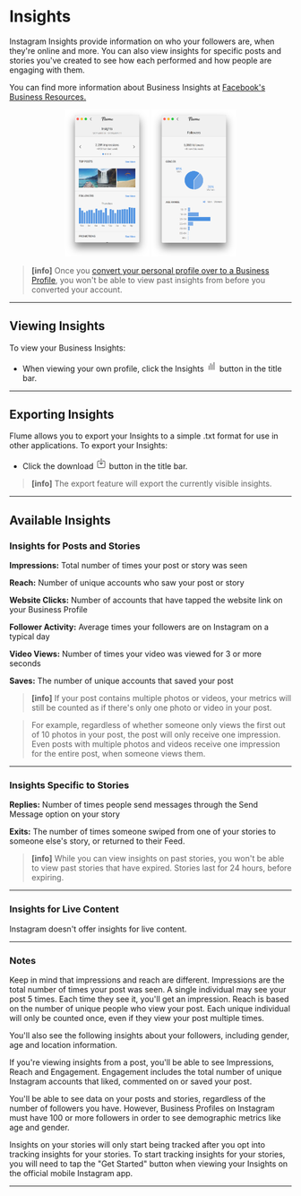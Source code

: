 # Insights

Instagram Insights provide information on who your followers are, when they're online and more. You can also view insights for specific posts and stories you've created to see how each performed and how people are engaging with them. 

You can find more information about Business Insights at  [Facebook's Business Resources.](https://www.facebook.com/business/help/897631030335607/)

<p style="text-align: center; margin-top: 1em;"><img src="/views/assets/insights-1.png" width="30%" height="30%" /> <img src="/views/assets/insights-2.png" width="30%" height="30%" /></p>

> **[info]**
> Once you [convert your personal profile over to a Business Profile](/views/profile/businessprofiles.md), you won't be able to view past insights from before you converted your account.

------

## Viewing Insights

To view your Business Insights:

- When viewing your own profile, click the Insights <img src="/views/assets/viewinsights.png" width="20" height="20" /> button in the title bar.

------

## Exporting Insights

Flume allows you to export your Insights to a simple .txt format for use in other applications. To export your Insights:

- Click the download <img src="/views/assets/download.png" width="20" height="20" /> button in the title bar. 

> **[info]**
> The export feature will export the currently visible insights. 

------

## Available Insights

### Insights for Posts and Stories

**Impressions:** Total number of times your post or story was seen

**Reach:** Number of unique accounts who saw your post or story

**Website Clicks:** Number of accounts that have tapped the website link on your Business Profile

**Follower Activity:** Average times your followers are on Instagram on a typical day

**Video Views:** Number of times your video was viewed for 3 or more seconds

**Saves:** The number of unique accounts that saved your post


> **[info]**
> If your post contains multiple photos or videos, your metrics will still be counted as if there's only one photo or video in your post.

> For example, regardless of whether someone only views the first out of 10 photos in your post, the post will only receive one impression. Even posts with multiple photos and videos receive one impression for the entire post, when someone views them.

------

### Insights Specific to Stories

**Replies:** Number of times people send messages through the Send Message option on your story

**Exits:** The number of times someone swiped from one of your stories to someone else's story, or returned to their Feed.


> **[info]**
> While you can view insights on past stories, you won't be able to view past stories that have expired. Stories last for 24 hours, before expiring.

------

### Insights for Live Content

Instagram doesn't offer insights for live content.

------

### Notes
Keep in mind that impressions and reach are different. Impressions are the total number of times your post was seen. A single individual may see your post 5 times. Each time they see it, you'll get an impression. Reach is based on the number of unique people who view your post. Each unique individual will only be counted once, even if they view your post multiple times.

You'll also see the following insights about your followers, including gender, age and location information.

If you're viewing insights from a post, you'll be able to see Impressions, Reach and Engagement. Engagement includes the total number of unique Instagram accounts that liked, commented on or saved your post.

You'll be able to see data on your posts and stories, regardless of the number of followers you have. However, Business Profiles on Instagram must have 100 or more followers in order to see demographic metrics like age and gender.

Insights on your stories will only start being tracked after you opt into tracking insights for your stories. To start tracking insights for your stories, you will need to tap the "Get Started" button when viewing your Insights on the official mobile Instagram app.

------
